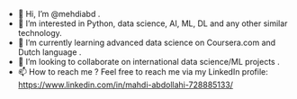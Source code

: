 - 👋 Hi, I’m @mehdiabd .
- 👀 I’m interested in Python, data science, AI, ML, DL and any other similar technology.
- 🌱 I’m currently learning advanced data science on Coursera.com and Dutch language .
- 💞️ I’m looking to collaborate on international data science/ML projects .
- 📫 How to reach me ? Feel free to reach me via my LinkedIn profile: https://www.linkedin.com/in/mahdi-abdollahi-728885133/

<!---
mehdiabd/mehdiabd is a ✨ special ✨ repository because its `README.md` (this file) appears on your GitHub profile.
You can click the Preview link to take a look at your changes.
--->
